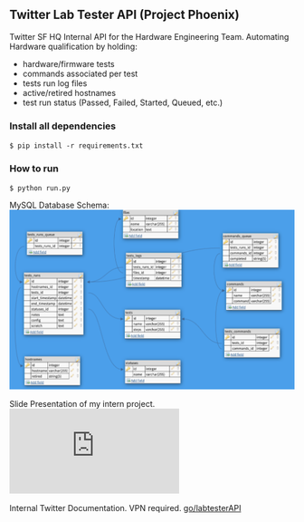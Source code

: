 ## Twitter Lab Tester API (Project Phoenix) 

Twitter SF HQ Internal API for the Hardware Engineering Team. 
Automating Hardware qualification by holding:
* hardware/firmware tests
* commands associated per test
* tests run log files
* active/retired hostnames
* test run status (Passed, Failed, Started, Queued, etc.)

### Install all dependencies
```
$ pip install -r requirements.txt
```

### How to run
```
$ python run.py
```

MySQL Database Schema:
![Alt Text](https://github.com/jimenezjose/Phoenix/blob/master/docs/images/Twitter%20LabTester%20API%20Schema.png)

Slide Presentation of my intern project.
![Alt Text](https://github.com/jimenezjose/Twitter-Lab-Tester-Api/blob/master/docs/files/Labtester.pdf)

Internal Twitter Documentation. VPN required. 
[go/labtesterAPI](https://confluence.twitter.biz/pages/viewpage.action?pageId=107089361)
